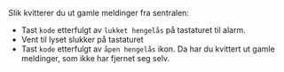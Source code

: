 Slik kvitterer du ut gamle meldinger fra sentralen:
- Tast `kode` etterfulgt av `lukket hengelås` på tastaturet til alarm.
- Vent til lyset slukker på tastaturet
- Tast `kode` etterfulgt av `åpen hengelås` ikon.
Da har du kvittert ut gamle meldinger, som ikke har fjernet seg selv.
